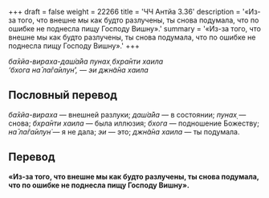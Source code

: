 +++
draft = false
weight = 22266
title = 'ЧЧ Антйа 3.36'
description = '«Из-за того, что внешне мы как будто разлучены, ты снова подумала, что по ошибке не поднесла пищу Господу Вишну».'
summary = '«Из-за того, что внешне мы как будто разлучены, ты снова подумала, что по ошибке не поднесла пищу Господу Вишну».'
+++

_ба̄хйа-вираха-даш́а̄йа пунах̣ бхра̄нти хаила  
‘бхога на̄ ла̄га̄илун̇’, — эи джн̃а̄на хаила_

## Пословный перевод

_ба̄хйа_\-_вираха_ — внешней разлуки; _даш́а̄йа_ — в состоянии; _пунах̣_ — снова; _бхра̄нти_ _хаила_ — была иллюзия; _бхога_ — подношение Божеству; _на̄_ _ла̄га̄илун̇_ — я не дала; _эи_ — это; _джн̃а̄на_ _хаила_ — ты подумала.

## Перевод

**«Из-за того, что внешне мы как будто разлучены, ты снова подумала, что по ошибке не поднесла пищу Господу Вишну».**
